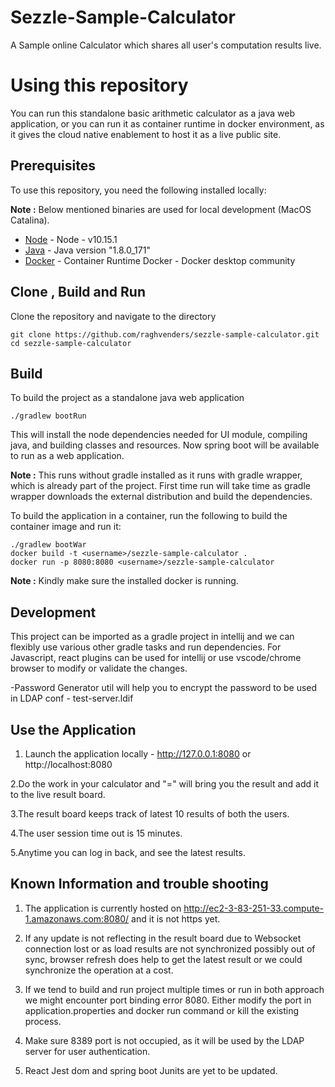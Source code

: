 # Sezzle-Sample-Calculator
A Sample online Calculator which shares all user's computation results live.


# Using this repository

You can run this standalone basic arithmetic calculator as a java web application, or you can run it as container runtime in docker environment, as it gives
the cloud native enablement to host it as a live public site.


## Prerequisites

To use this repository, you need the following installed locally:

<B>Note :</B> Below mentioned binaries are used for local development (MacOS Catalina).

- [Node](https://nodejs.org/) - Node - v10.15.1
- [Java](https://www.oracle.com/java/) - Java version "1.8.0_171"
- [Docker](https://www.docker.com/) - Container Runtime Docker  - Docker desktop community

## Clone , Build and Run

Clone the repository and navigate to the directory

```
git clone https://github.com/raghvenders/sezzle-sample-calculator.git
cd sezzle-sample-calculator
```

## Build

To build the project as a standalone java web application

```
./gradlew bootRun
```

This will install the node dependencies needed for UI module, compiling java, and building classes and resources.
Now spring boot will be available to run as a web application.

<B>Note :</B> This runs without gradle installed as it runs with gradle wrapper, which is already part of the project.
First time run will take time as gradle wrapper downloads the external distribution and build the dependencies.


To build the application in a container, run the following to build the container image and run it:

```
./gradlew bootWar
docker build -t <username>/sezzle-sample-calculator .
docker run -p 8080:8080 <username>/sezzle-sample-calculator
```

<B>Note :</B> Kindly make sure the installed docker is running.


## Development

This project can be imported as a gradle project in intellij and we can flexibly use various other gradle tasks and run dependencies.
For Javascript, react plugins can be used for intellij or use vscode/chrome browser to modify or validate the changes.

-Password Generator util will help you to encrypt the password to be used in LDAP conf - test-server.ldif


## Use the Application
1. Launch the application locally - http://127.0.0.1:8080 or http://localhost:8080

2.Do the work in your calculator and "=" will bring you the result and add it to the live result board.

3.The result board keeps track of latest 10 results of both the users.

4.The user session time out is 15 minutes.

5.Anytime you can log in back, and see the latest results.

## Known Information and trouble shooting
1. The application is currently hosted on  http://ec2-3-83-251-33.compute-1.amazonaws.com:8080/ and it is not https yet.

2. If any update is not reflecting in the result board due to Websocket connection lost or as load results are not synchronized possibly out of sync, 
   browser refresh does help to get the latest result or we could synchronize the operation at a cost.

3. If we tend to build and run project multiple times or run in both approach we might encounter port binding error 8080.
Either modify the port in application.properties and docker run command or kill the existing process.


4. Make sure 8389 port is not occupied, as it will be used by the LDAP server for user authentication.

6. React Jest dom and spring boot Junits are yet to be updated.






